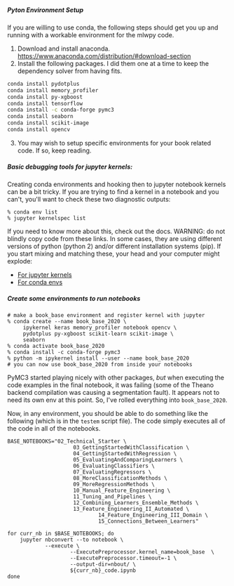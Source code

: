 ##### Pyton Environment Setup
If you are willing to use conda, the following steps should get you up and running with a workable environment for the mlwpy code.

1. Download and install anaconda.  https://www.anaconda.com/distribution/#download-section
2.  Install the following packages.  I did them one at a time to keep the dependency solver from having fits.

```bash
conda install pydotplus
conda install memory_profiler
conda install py-xgboost
conda install tensorflow
conda install -c conda-forge pymc3
conda install seaborn
conda install scikit-image
conda install opencv
```

3.  You may wish to setup specific environments for your book related code.  If so, keep reading.

##### Basic debugging tools for jupyter kernels:
Creating conda environments and hooking then to jupyter notebook kernels can be a bit tricky.  If you are trying to find a kernel in a notebook and you can't, you'll want to check these two diagnostic outputs:

```
% conda env list
% jupyter kernelspec list
```

If you need to know more about this, check out the docs.  WARNING:  do not blindly copy code from these links.  In some cases, they are using different versions of python (python 2) and/or different installation systems (pip).  If you start mixing and matching these, your head and your computer might explode:
  * [For jupyter kernels](https://ipython.readthedocs.io/en/latest/install/kernel_install.html)
  * [For conda envs](https://docs.conda.io/projects/conda/en/latest/user-guide/tasks/manage-environments.html)

##### Create some environments to run notebooks
```
# make a book_base environment and register kernel with jupyter
% conda create --name book_base_2020 \
     ipykernel keras memory_profiler notebook opencv \
     pydotplus py-xgboost scikit-learn scikit-image \
     seaborn    
% conda activate book_base_2020
% conda install -c conda-forge pymc3
% python -m ipykernel install --user --name book_base_2020
# you can now use book_base_2020 from inside your notebooks
```

PyMC3 started playing nicely with other packages, *but* when executing
the code examples in the final notebook, it was failing (some of the Theano
backend compilation was causing a segmentation fault).  It appears not to need
its own env at this point.  So, I've rolled everything into `book_base_2020`.

Now, in any environment, you should be able to do something like the following (which is in the `testem` script file).  The code simply executes all of the code in all of the notebooks.
```
BASE_NOTEBOOKS="02_Technical_Starter \
			         03_GettingStartedWithClassification \
			         04_GettingStartedWithRegression \
			         05_EvaluatingAndComparingLearners \
			         06_EvaluatingClassifiers \
			         07_EvaluatingRegressors \
			         08_MoreClassificationMethods \
			         09_MoreRegressionMethods \
			         10_Manual_Feature_Engineering \
			         11_Tuning_and_Pipelines \
			         12_Combining_Learners_Ensemble_Methods \
			         13_Feature_Engineering_II_Automated \
							 14_Feature_Engineering_III_Domain \
							 15_Connections_Between_Learners"

for curr_nb in $BASE_NOTEBOOKS; do
	jupyter nbconvert --to notebook \
	        --execute \
					--ExecutePreprocessor.kernel_name=book_base  \
					--ExecutePreprocessor.timeout=-1 \
					--output-dir=nbout/ \
					${curr_nb}_code.ipynb
done
```

